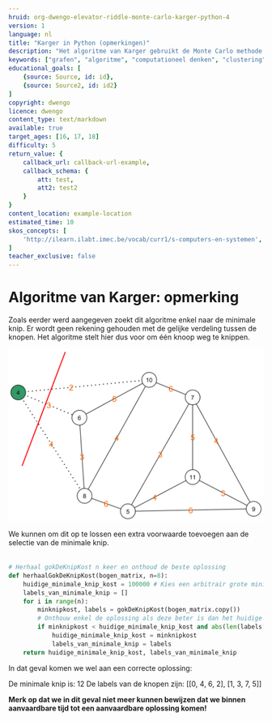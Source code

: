```yaml
---
hruid: org-dwengo-elevator-riddle-monte-carlo-karger-python-4
version: 1
language: nl
title: "Karger in Python (opmerkingen)"
description: "Het algoritme van Karger gebruikt de Monte Carlo methode om tot een oplosing te komen."
keywords: ["grafen", "algoritme", "computationeel denken", "clustering", "datastructuur", "monte carlo", "python", "karger"]
educational_goals: [
    {source: Source, id: id}, 
    {source: Source2, id: id2}
]
copyright: dwengo
licence: dwengo
content_type: text/markdown
available: true
target_ages: [16, 17, 18]
difficulty: 5
return_value: {
    callback_url: callback-url-example,
    callback_schema: {
        att: test,
        att2: test2
    }
}
content_location: example-location
estimated_time: 10
skos_concepts: [
    'http://ilearn.ilabt.imec.be/vocab/curr1/s-computers-en-systemen', 
]
teacher_exclusive: false
---
```


# Algoritme van Karger: opmerking

Zoals eerder werd aangegeven zoekt dit algoritme enkel naar de minimale knip. Er wordt geen rekening gehouden met de gelijke verdeling tussen de knopen. Het algoritme stelt hier dus voor om één knoop weg te knippen.

![Voorbeeld van ongelijke knip.](embed/illustration_min_cut_one_node.png "Voorbeeld van ongelijke knip.")

We kunnen om dit op te lossen een extra voorwaarde toevoegen aan de selectie van de minimale knip. 


```python

# Herhaal gokDeKnipKost n keer en onthoud de beste oplossing
def herhaalGokDeKnipKost(bogen_matrix, n=8):
    huidige_minimale_knip_kost = 100000 # Kies een arbitrair grote minimale kost om mee te starten.
    labels_van_minimale_knip = []
    for i in range(n):
        minknipkost, labels = gokDeKnipKost(bogen_matrix.copy())
        # Onthouw enkel de oplossing als deze beter is dan het huidige minimum en als het verschil tussen het aantal knopen in elk van de delen maximaal 1 is.
        if minknipkost < huidige_minimale_knip_kost and abs(len(labels[0]) - len(labels[1])) <= 1:
            huidige_minimale_knip_kost = minknipkost
            labels_van_minimale_knip = labels
    return huidige_minimale_knip_kost, labels_van_minimale_knip

```

In dat geval komen we wel aan een correcte oplossing:

De minimale knip is:  12
De labels van de knopen zijn:  [[0, 4, 6, 2], [1, 3, 7, 5]]

**Merk op dat we in dit geval niet meer kunnen bewijzen dat we binnen aanvaardbare tijd tot een aanvaardbare oplossing komen!**